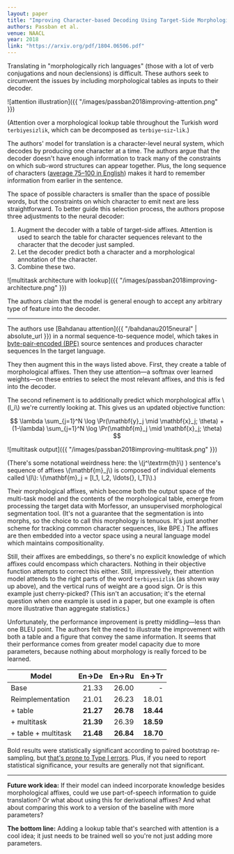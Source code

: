 ```yaml
---
layout: paper
title: "Improving Character-based Decoding Using Target-Side Morphological Information for Neural Machine Translation"
authors: Passban et al.
venue: NAACL
year: 2018
link: "https://arxiv.org/pdf/1804.06506.pdf"
---
```


Translating in "morphologically rich languages" (those with a lot of verb conjugations and noun declensions) is difficult. These authors seek to circumvent the issues by including morphological tables as inputs to their decoder.

![attention illustration]({{ "/images/passban2018improving-attention.png" }})

(Attention over a morphological lookup table throughout the Turkish word `terbiyesizlik`, which can be decomposed as `terbiye`-`siz`-`lik`.)

<!--more-->

The authors' model for translation is a character-level neural system, which decodes by producing one character at a time. The authors argue that the decoder doesn't have enough information to track many of the constraints on which sub-word structures can appear together. Plus, the long sequence of characters ([average 75–100 in English](https://strainindex.wordpress.com/2008/07/28/the-average-sentence-length/)) makes it hard to remember information from earlier in the sentence. 

The space of possible characters is smaller than the space of possible words, but the constraints on which character to emit next are less straightforward. To better guide this selection process, the authors propose three adjustments to the neural decoder:

1. Augment the decoder with a table of target-side affixes. Attention is used to search the table for character sequences relevant to the character that the decoder just sampled.
2. Let the decoder predict both a character and a morphological annotation of the character. 
3. Combine these two.

![multitask architecture with lookup]({{ "/images/passban2018improving-architecture.png" }})

The authors claim that the model is general enough to accept any arbitrary type of feature into the decoder. 

---

The authors use [Bahdanau attention]({{ "/bahdanau2015neural" | absolute_url }}) in a normal sequence-to-sequence model, which takes in [byte-pair-encoded (BPE)](https://en.wikipedia.org/wiki/Byte_pair_encoding) source sentences and produces character sequences In the target language.

They then augment this in the ways listed above. First, they create a table of morphological affixes. Then they use attention—a softmax over learned weights—on these entries to select the most relevant affixes, and this is fed into the decoder.

The second refinement is to additionally predict which morphological affix \\(l_i\\) we're currently looking at. This gives us an updated objective function:

$$ \lambda \sum_{j=1}^N \log \Pr(\mathbf{y}_j \mid \mathbf{x}_j; \theta) + (1-\lambda) \sum_{j=1}^N \log \Pr(\mathbf{m}_j \mid \mathbf{x}_j; \theta) $$

![multitask output]({{ "/images/passban2018improving-multitask.png" }})

(There's some notational weirdness here: the \\(j^\textrm{th}\\) ) sentence's sequence of affixes \\(\mathbf{m}_j\\) is composed of individual elements called \\(l\\): \\(\mathbf{m}_j = [l_1, l_2, \ldots{}, l_T]\\).)

Their morphological affixes, which become both the output space of the multi-task model and the contents of the morphological table, emerge from processing the target data with Morfessor, an unsupervised morphological segmentation tool. (It's not a guarantee that the segmentation is into morphs, so the choice to call this morphology is tenuous. It's just another scheme for tracking common character sequences, like BPE.) The affixes are then embedded into a vector space using a neural language model which maintains compositionality. 

Still, their affixes are embeddings, so there's no explicit knowledge of which affixes could encompass which characters. Nothing in their objective function attempts to correct this either. Still, impressively, their attention model attends to the right parts of the word `terbiyesizlik` (as shown way up above), and the vertical runs of weight are a good sign. Or is this example just cherry-picked? (This isn't an accusation; it's the eternal question when one example is used in a paper, but one example is often more illustrative than aggregate statistics.) 

Unfortunately, the performance improvement is pretty middling—less than one BLEU point. The authors felt the need to illustrate the improvement with both a table and a figure that convey the same information. It seems that their performance comes from greater model capacity due to more parameters, because nothing about morphology is really forced to be learned.


| Model | En→De | En→Ru | En→Tr |
| ----- | ----: | ----: | ----: |
| Base | 21.33 | 26.00 | - |
| Reimplementation | 21.01 | 26.23 | 18.01 |
| + table | **21.27** | **26.78** | **18.44** 
| + multitask | **21.39** | 26.39 | **18.59** |
| + table + multitask | **21.48** | **26.84** | **18.70** |

Bold results were statistically significant according to paired bootstrap re-sampling, but [that's prone to Type I errors](https://cs.stanford.edu/people/wmorgan/sigtest.pdf). Plus, if you need to report statistical significance, your results are generally not that significant.

---

**Future work idea:** If their model can indeed incorporate knowledge besides morphological affixes, could we use part-of-speech information to guide translation? Or what about using this for derivational affixes? And what about comparing this work to a version of the baseline with more parameters?

**The bottom line:** Adding a lookup table that's searched with attention is a cool idea; it just needs to be trained well so you're not just adding more parameters.
